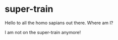 # super-train

Hello to all the homo sapians out there.
Where am I?

I am not on the super-train anymore!
